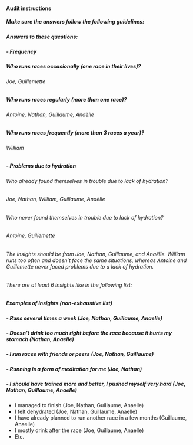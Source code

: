 #### Audit instructions

##### Make sure the answers follow the following guidelines:

##### Answers to these questions:
##### - Frequency
##### Who runs races occasionally (one race in their lives)? 
###### Joe, Guillemette
##### Who runs races regularly (more than one race)?
###### Antoine, Nathan, Guillaume, Anaëlle
##### Who runs races frequently (more than 3 races a year)?
###### William

##### - Problems due to hydration
 ###### Who already found themselves in trouble due to lack of hydration?
 ###### Joe, Nathan, William, Guillaume, Anaëlle
 ###### Who never found themselves in trouble due to lack of hydration?
 ###### Antoine, Guillemette

###### The insights should be from Joe, Nathan, Guillaume, and Anaëlle. William runs too often and doesn’t face the same situations, whereas Antoine and Guillemette never faced problems due to a lack of hydration.

###### There are at least 6 insights like in the following list:

##### Examples of insights (non-exhaustive list)
##### - Runs several times a week (Joe, Nathan, Guillaume, Anaelle)
##### - Doesn’t drink too much right before the race because it hurts my stomach (Nathan, Anaelle)
##### - I run races with friends or peers (Joe, Nathan, Guillaume)
##### - Running is a form of meditation for me (Joe, Nathan)
##### - I should have trained more and better, I pushed myself very hard (Joe, Nathan, Guillaume, Anaelle)
- I managed to finish (Joe, Nathan, Guillaume, Anaelle)
- I felt dehydrated  (Joe, Nathan, Guillaume, Anaelle)
- I have already planned to run another race in a few months (Guillaume, Anaelle)
- I mostly drink after the race (Joe, Guillaume, Anaelle)
- Etc.
            
    